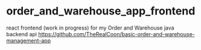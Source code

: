 # order_and_warehouse_app_frontend
react frontend (work in progress) for my Order and Warehouse java backend api
https://github.com/TheRealCoon/basic-order-and-warehouse-management-app
